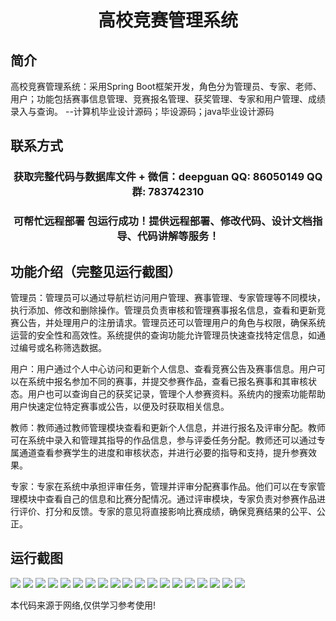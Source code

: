 <p><h1 align="center">高校竞赛管理系统</h1></p>

## 简介
高校竞赛管理系统：采用Spring Boot框架开发，角色分为管理员、专家、老师、用户；功能包括赛事信息管理、竞赛报名管理、获奖管理、专家和用户管理、成绩录入与查询。    --计算机毕业设计源码；毕设源码；java毕业设计源码


## 联系方式
<p><h3 align="center">获取完整代码与数据库文件 + 微信：deepguan QQ: 86050149 QQ群: 783742310</h3></p>
<p><h3 align="center">可帮忙远程部署 包运行成功！提供远程部署、修改代码、设计文档指导、代码讲解等服务！</h3></p>

## 功能介绍（完整见运行截图）
管理员：管理员可以通过导航栏访问用户管理、赛事管理、专家管理等不同模块，执行添加、修改和删除操作。管理员负责审核和管理赛事报名信息，查看和更新竞赛公告，并处理用户的注册请求。管理员还可以管理用户的角色与权限，确保系统运营的安全性和高效性。系统提供的查询功能允许管理员快速查找特定信息，如通过编号或名称筛选数据。

用户：用户通过个人中心访问和更新个人信息、查看竞赛公告及赛事信息。用户可以在系统中报名参加不同的赛事，并提交参赛作品，查看已报名赛事和其审核状态。用户也可以查询自己的获奖记录，管理个人参赛资料。系统内的搜索功能帮助用户快速定位特定赛事或公告，以便及时获取相关信息。

教师：教师通过教师管理模块查看和更新个人信息，并进行报名及评审分配。教师可在系统中录入和管理其指导的作品信息，参与评委任务分配。教师还可以通过专属通道查看参赛学生的进度和审核状态，并进行必要的指导和支持，提升参赛效果。

专家：专家在系统中承担评审任务，管理并评审分配赛事作品。他们可以在专家管理模块中查看自己的信息和比赛分配情况。通过评审模块，专家负责对参赛作品进行评价、打分和反馈。专家的意见将直接影响比赛成绩，确保竞赛结果的公平、公正。


## 运行截图
![](https://bs-1329754181.cos.ap-shanghai.myqcloud.com/spring/CollegeCompetitionManagementSystem/img/001.jpg)
![](https://bs-1329754181.cos.ap-shanghai.myqcloud.com/spring/CollegeCompetitionManagementSystem/img/002.jpg)
![](https://bs-1329754181.cos.ap-shanghai.myqcloud.com/spring/CollegeCompetitionManagementSystem/img/003.jpg)
![](https://bs-1329754181.cos.ap-shanghai.myqcloud.com/spring/CollegeCompetitionManagementSystem/img/004.jpg)
![](https://bs-1329754181.cos.ap-shanghai.myqcloud.com/spring/CollegeCompetitionManagementSystem/img/005.jpg)
![](https://bs-1329754181.cos.ap-shanghai.myqcloud.com/spring/CollegeCompetitionManagementSystem/img/006.jpg)
![](https://bs-1329754181.cos.ap-shanghai.myqcloud.com/spring/CollegeCompetitionManagementSystem/img/007.jpg)
![](https://bs-1329754181.cos.ap-shanghai.myqcloud.com/spring/CollegeCompetitionManagementSystem/img/008.jpg)
![](https://bs-1329754181.cos.ap-shanghai.myqcloud.com/spring/CollegeCompetitionManagementSystem/img/009.jpg)
![](https://bs-1329754181.cos.ap-shanghai.myqcloud.com/spring/CollegeCompetitionManagementSystem/img/010.jpg)
![](https://bs-1329754181.cos.ap-shanghai.myqcloud.com/spring/CollegeCompetitionManagementSystem/img/011.jpg)
![](https://bs-1329754181.cos.ap-shanghai.myqcloud.com/spring/CollegeCompetitionManagementSystem/img/012.jpg)
![](https://bs-1329754181.cos.ap-shanghai.myqcloud.com/spring/CollegeCompetitionManagementSystem/img/013.jpg)
![](https://bs-1329754181.cos.ap-shanghai.myqcloud.com/spring/CollegeCompetitionManagementSystem/img/014.jpg)
![](https://bs-1329754181.cos.ap-shanghai.myqcloud.com/spring/CollegeCompetitionManagementSystem/img/015.jpg)
![](https://bs-1329754181.cos.ap-shanghai.myqcloud.com/spring/CollegeCompetitionManagementSystem/img/016.jpg)
![](https://bs-1329754181.cos.ap-shanghai.myqcloud.com/spring/CollegeCompetitionManagementSystem/img/017.jpg)
![](https://bs-1329754181.cos.ap-shanghai.myqcloud.com/spring/CollegeCompetitionManagementSystem/img/018.jpg)
![](https://bs-1329754181.cos.ap-shanghai.myqcloud.com/spring/CollegeCompetitionManagementSystem/img/019.jpg)

<p>本代码来源于网络,仅供学习参考使用!</p>
